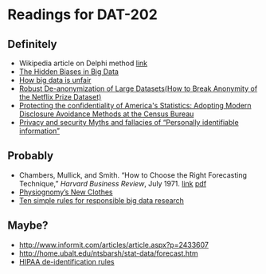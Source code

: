# Readings for DAT-202

## Definitely
* Wikipedia article on Delphi method [link](https://en.wikipedia.org/wiki/Delphi_method)
* [The Hidden Biases in Big Data](https://hbr.org/2013/04/the-hidden-biases-in-big-data)
* [How big data is unfair](https://medium.com/@mrtz/how-big-data-is-unfair-9aa544d739de)
* [Robust De-anonymization of Large Datasets(How to Break Anonymity of the Netflix Prize Dataset)](https://arxiv.org/pdf/cs/0610105.pdf)
* [Protecting the confidentiality of America's Statistics: Adopting Modern Disclosure Avoidance Methods at the Census Bureau](https://www.census.gov/newsroom/blogs/research-matters/2018/08/protecting_the_confi.html)
* [Privacy and security  Myths and fallacies of “Personally identifiable information”](https://www.cs.utexas.edu/~shmat/shmat_cacm10.pdf)

## Probably
* Chambers, Mullick, and Smith. “How to Choose the Right Forecasting Technique,” _Harvard Business Review_, July 1971. [link](https://hbr.org/1971/07/how-to-choose-the-right-forecasting-technique) [pdf](./files/choosing_forecasting_technique_HBR_71.pdf)
* [Physiognomy’s New Clothes](https://medium.com/@blaisea/physiognomys-new-clothes-f2d4b59fdd6a)
* [Ten simple rules for responsible big data research](https://journals.plos.org/ploscompbiol/article?id=10.1371/journal.pcbi.1005399)


## Maybe?
* http://www.informit.com/articles/article.aspx?p=2433607
* http://home.ubalt.edu/ntsbarsh/stat-data/forecast.htm
* [HIPAA de-identification rules](https://www.hhs.gov/hipaa/for-professionals/privacy/special-topics/de-identification/index.html#standard)
